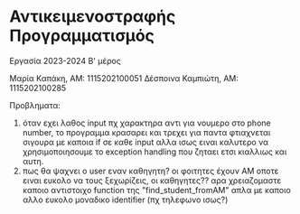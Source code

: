 # Αντικειμενοστραφής Προγραμματισμός
Εργασία 2023-2024 Β' μέρος

Μαρία Καπάκη, ΑΜ: 1115202100051
Δέσποινα Καμπιώτη, ΑΜ: 1115202100285


Προβληματα:
1. όταν εχει λαθος input πχ χαρακτηρα αντι για νουμερο στο phone number, το προγραμμα κρασαρει και τρεχει για παντα
φτιαχνεται σιγουρα με καποια if σε καθε input αλλα ισως ειναι καλυτερο να χρησιμοποιησουμε το exception handling 
που ζηταει ετσι κιαλλιως και αυτη.
2. πως θα ψαχνει ο user εναν καθηγητη? οι φοιτητες έχουν ΑΜ οποτε ειναι ευκολο να τους ξεχωρίζεις, οι καθηγητες??
αρα χρειαζομαστε καποιο αντιστοιχο function της "find_student_fromAM" απλα με καποιο αλλο ευκολο μοναδικο identifier
(πχ τηλεφωνο ισως?)


